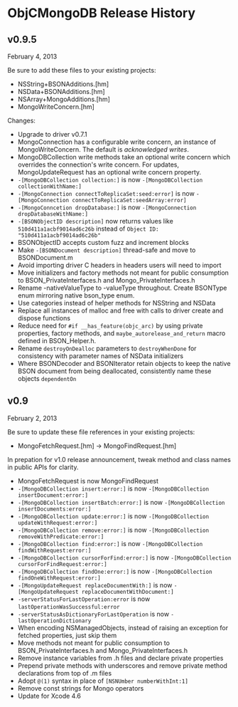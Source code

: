 # ObjCMongoDB Release History

## v0.9.5
February 4, 2013

Be sure to add these files to your existing projects:

 -  NSString+BSONAdditions.[hm]
 -  NSData+BSONAdditions.[hm]
 -  NSArray+MongoAdditions.[hm]
 -  MongoWriteConcern.[hm]

Changes:

 -  Upgrade to driver v0.7.1
 -  MongoConnection has a configurable write concern, an instance of
    MongoWriteConcern. The default is _acknowledged writes_.
 -  MongoDBCollection write methods take an optional write concern which
    overrides the connection's write concern. For updates, MongoUpdateRequest
    has an optional write concern property.
 -  `-[MongoDBCollection collection:]` is now
    `-[MongoDBCollection collectionWithName:]`
 -  `-[MongoConnection connectToReplicaSet:seed:error]` is now
    `-[MongoConnection connectToReplicaSet:seedArray:error]`
 -  `-[MongoConncetion dropDatabase:]` is now
    `-[MongoConnection dropDatabaseWithName:]`
 -  `-[BSONObjectID description]` now returns values like
    `510d411a1acbf9014ad6c26b` instead of
    `Object ID: "510d411a1acbf9014ad6c26b"`
 -  BSONObjectID accepts custom fuzz and increment blocks
 -  Make `-[BSONDocument description]` thread-safe and move to BSONDocument.m
 -  Avoid importing driver C headers in headers users will need to import
 -  Move initializers and factory methods not meant for public consumption
    to BSON_PrivateInterfaces.h and Mongo_PrivateInterfaces.h
 -  Rename -nativeValueType to -valueType throughout. Create BSONType enum
    mirroring native bson_type enum.
 -  Use categories instead of helper methods for NSString and NSData
 -  Replace all instances of malloc and free with calls to driver create and
    dispose functions
 -  Reduce need for `#if __has_feature(objc_arc)` by using private properties,
    factory methods, and `maybe_autorelease_and_return` macro defined in
    BSON_Helper.h.
 -  Rename `destroyOnDealloc` parameters to `destroyWhenDone` for consistency
    with parameter names of NSData initializers
 -  Where BSONDecoder and BSONIterator retain objects to keep the native
    BSON document from being deallocated, consistently name these objects
    `dependentOn`
 
## v0.9
February 2, 2013

Be sure to update these file references in your existing projects:

 -  MongoFetchRequest.[hm] -> MongoFindRequest.[hm]

In prepation for v1.0 release announcement, tweak method and class names in
public APIs for clarity.

-  MongoFetchRequest is now MongoFindRequest
-  `-[MongoDBCollection insert:error:]` is now
   `-[MongoDBCollection insertDocument:error:]`   
-  `-[MongoDBCollection insertBatch:error:]` is now
   `-[MongoDBCollection insertDocuments:error:]`
-  `-[MongoDBCollection update:error:]` is now
   `-[MongoDBCollection updateWithRequest:error:]`
-  `-[MongoDBCollection remove:error:]` is now
   `-[MongoDBCollection removeWithPredicate:error:]`
-  `-[MongoDBCollection find:error:]` is now
   `-[MongoDBCollection findWithRequest:error:]`
-  `-[MongoDBCollection cursorForFind:error:]` is now
   `-[MongoDBCollection cursorForFindRequest:error:]`
-  `-[MongoDBCollection findOne:error:]` is now
   `-[MongoDBCollection findOneWithRequest:error:]`
-  `-[MongoUpdateRequest replaceDocumentWith:]` is now
   `-[MongoUpdateRequest replaceDocumentWithDocument:]`
-  `-serverStatusForLastOperation:error` is now
   `lastOperationWasSuccessful:error`
-  `-serverStatusAsDictionaryForLastOperation` is now
   `-lastOperationDictionary`
-  When encoding NSManagedObjects, instead of raising an exception for fetched
   properties, just skip them
-  Move methods not meant for public consumption to BSON_PrivateInterfaces.h
   and Mongo_PrivateInterfaces.h
-  Remove instance variables from .h files and declare private properties
-  Prepend private methods with underscores and remove private method
   declarations from top of .m files
-  Adopt `@(1)` syntax in place of `[NSNUmber numberWithInt:1]`
-  Remove const strings for Mongo operators
-  Update for Xcode 4.6
